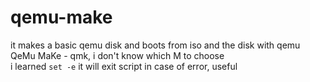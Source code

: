 # qemu-make
it makes a basic qemu disk and boots from iso and the disk with qemu\
QeMu MaKe - qmk, i don't know which M to choose\
i learned `set -e` it will exit script in case of error, useful
